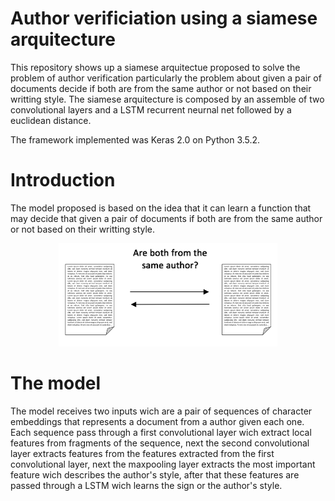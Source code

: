 # Author verificiation using a siamese arquitecture 
This repository shows up a siamese arquitectue proposed to solve the problem of author verification particularly the problem about given a pair of documents decide if both are from the same author or not based on their writting style. The siamese arquitecture is composed by an assemble of two convolutional layers and a LSTM recurrent neurnal net followed by a euclidean distance.

The framework implemented was Keras 2.0 on Python 3.5.2.

# Introduction
The model proposed is based on the idea that it can learn a function that may decide that given a pair of documents if both are from the same author or not based on their writting style.
<p align="center">
  <img src="https://github.com/FernandoLpz/AuthorVerificiation/blob/master/images/verification.png" width="350"/>
</p>

# The model
The model receives two inputs wich are a pair of sequences of character embeddings that represents a document from a author given each one. Each sequence pass through a first convolutional layer wich extract local features from fragments of the sequence, next the second convolutional layer extracts features from the features extracted from the first convolutional layer, next the maxpooling layer extracts the most important feature wich describes the author's style, after that these features are passed through a LSTM wich learns the sign or the author's style.

